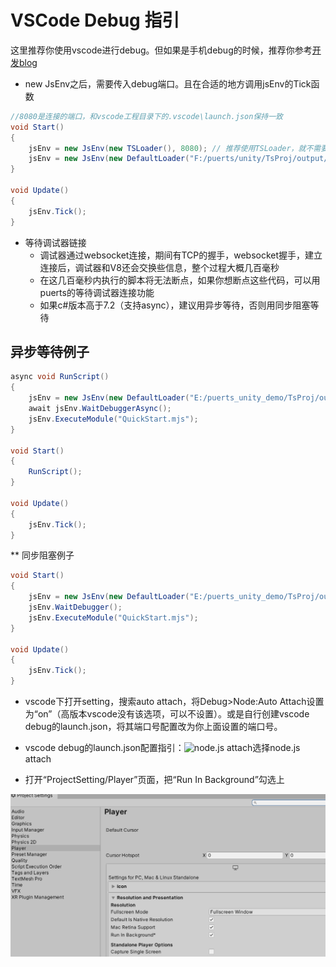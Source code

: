 # VSCode Debug 指引

这里推荐你使用vscode进行debug。但如果是手机debug的时候，推荐你参考[开发blog](https://zhuanlan.zhihu.com/p/359598262)

* new JsEnv之后，需要传入debug端口。且在合适的地方调用jsEnv的Tick函数

```csharp
//8080是连接的端口，和vscode工程目录下的.vscode\launch.json保持一致
void Start()
{
    jsEnv = new JsEnv(new TSLoader(), 8080); // 推荐使用TSLoader，就不需要你手动指定JS输出目录
    jsEnv = new JsEnv(new DefaultLoader("F:/puerts/unity/TsProj/output/"), 8080); // 使用DefaultLoader时需要手动指定你的JS输出目录。
}

void Update()
{
    jsEnv.Tick();
}
```

* 等待调试器链接
  - 调试器通过websocket连接，期间有TCP的握手，websocket握手，建立连接后，调试器和V8还会交换些信息，整个过程大概几百毫秒
  - 在这几百毫秒内执行的脚本将无法断点，如果你想断点这些代码，可以用puerts的等待调试器连接功能
  - 如果c#版本高于7.2（支持async），建议用异步等待，否则用同步阻塞等待
  
  
## 异步等待例子 

```csharp
async void RunScript()
{
    jsEnv = new JsEnv(new DefaultLoader("E:/puerts_unity_demo/TsProj/output/"), 8080);
    await jsEnv.WaitDebuggerAsync();
    jsEnv.ExecuteModule("QuickStart.mjs");
}

void Start()
{
    RunScript();
}

void Update()
{
    jsEnv.Tick();
}
```

** 同步阻塞例子

```csharp
void Start()
{
    jsEnv = new JsEnv(new DefaultLoader("E:/puerts_unity_demo/TsProj/output/"), 8080);
    jsEnv.WaitDebugger();
    jsEnv.ExecuteModule("QuickStart.mjs");
}

void Update()
{
    jsEnv.Tick();
}
```

* vscode下打开setting，搜索auto attach，将Debug>Node:Auto Attach设置为“on”（高版本vscode没有该选项，可以不设置）。或是自行创建vscode debug的launch.json，将其端口号配置改为你上面设置的端口号。
* vscode debug的launch.json配置指引：![node.js attach](https://github.com/kanezgyang/puerts/assets/32905484/85a696f3-6971-4f5e-9f65-14005fce34db)选择node.js attach



* 打开“ProjectSetting/Player”页面，把“Run In Background”勾选上

![throttle cpu](../../..//pic/unity_run_in_background.png)
